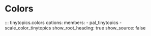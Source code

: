 # Colors

::: tinytopics.colors
    options:
      members:
        - pal_tinytopics
        - scale_color_tinytopics
      show_root_heading: true
      show_source: false
